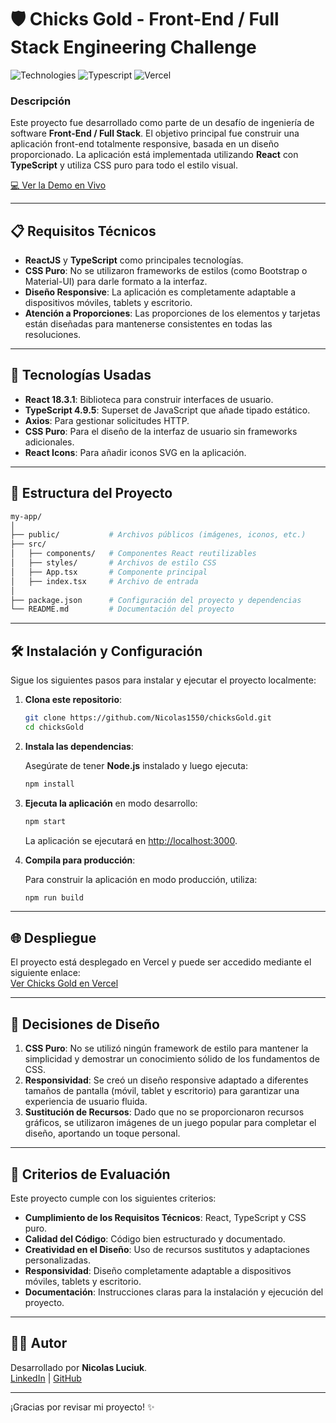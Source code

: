 
# 🛡️ Chicks Gold - Front-End / Full Stack Engineering Challenge

![Technologies](https://img.shields.io/badge/React-18.3.1-blue.svg) ![Typescript](https://img.shields.io/badge/Typescript-4.9.5-blue.svg) ![Vercel](https://img.shields.io/badge/Deployed%20on-Vercel-black.svg)

### Descripción
Este proyecto fue desarrollado como parte de un desafío de ingeniería de software **Front-End / Full Stack**. El objetivo principal fue construir una aplicación front-end totalmente responsive, basada en un diseño proporcionado. La aplicación está implementada utilizando **React** con **TypeScript** y utiliza CSS puro para todo el estilo visual.

[💻 Ver la Demo en Vivo](https://chicks-gold.vercel.app/)

---

## 📋 Requisitos Técnicos

- **ReactJS** y **TypeScript** como principales tecnologías.
- **CSS Puro**: No se utilizaron frameworks de estilos (como Bootstrap o Material-UI) para darle formato a la interfaz.
- **Diseño Responsive**: La aplicación es completamente adaptable a dispositivos móviles, tablets y escritorio.
- **Atención a Proporciones**: Las proporciones de los elementos y tarjetas están diseñadas para mantenerse consistentes en todas las resoluciones.

---

## 🚀 Tecnologías Usadas

- **React 18.3.1**: Biblioteca para construir interfaces de usuario.
- **TypeScript 4.9.5**: Superset de JavaScript que añade tipado estático.
- **Axios**: Para gestionar solicitudes HTTP.
- **CSS Puro**: Para el diseño de la interfaz de usuario sin frameworks adicionales.
- **React Icons**: Para añadir iconos SVG en la aplicación.

---

## 📂 Estructura del Proyecto

```bash
my-app/
│
├── public/           # Archivos públicos (imágenes, iconos, etc.)
├── src/
│   ├── components/   # Componentes React reutilizables
│   ├── styles/       # Archivos de estilo CSS
│   ├── App.tsx       # Componente principal
│   ├── index.tsx     # Archivo de entrada
│
├── package.json      # Configuración del proyecto y dependencias
└── README.md         # Documentación del proyecto
```

---

## 🛠️ Instalación y Configuración

Sigue los siguientes pasos para instalar y ejecutar el proyecto localmente:

1. **Clona este repositorio**:

   ```bash
   git clone https://github.com/Nicolas1550/chicksGold.git
   cd chicksGold
   ```

2. **Instala las dependencias**:

   Asegúrate de tener **Node.js** instalado y luego ejecuta:

   ```bash
   npm install
   ```

3. **Ejecuta la aplicación** en modo desarrollo:

   ```bash
   npm start
   ```

   La aplicación se ejecutará en [http://localhost:3000](http://localhost:3000).

4. **Compila para producción**:

   Para construir la aplicación en modo producción, utiliza:

   ```bash
   npm run build
   ```

---

## 🌐 Despliegue

El proyecto está desplegado en Vercel y puede ser accedido mediante el siguiente enlace:  
[Ver Chicks Gold en Vercel](https://chicks-gold.vercel.app/)

---

## 🎨 Decisiones de Diseño

1. **CSS Puro**: No se utilizó ningún framework de estilo para mantener la simplicidad y demostrar un conocimiento sólido de los fundamentos de CSS.
2. **Responsividad**: Se creó un diseño responsive adaptado a diferentes tamaños de pantalla (móvil, tablet y escritorio) para garantizar una experiencia de usuario fluida.
3. **Sustitución de Recursos**: Dado que no se proporcionaron recursos gráficos, se utilizaron imágenes de un juego popular para completar el diseño, aportando un toque personal.

---

## 📄 Criterios de Evaluación

Este proyecto cumple con los siguientes criterios:

- **Cumplimiento de los Requisitos Técnicos**: React, TypeScript y CSS puro.
- **Calidad del Código**: Código bien estructurado y documentado.
- **Creatividad en el Diseño**: Uso de recursos sustitutos y adaptaciones personalizadas.
- **Responsividad**: Diseño completamente adaptable a dispositivos móviles, tablets y escritorio.
- **Documentación**: Instrucciones claras para la instalación y ejecución del proyecto.

---

## 👨‍💻 Autor

Desarrollado por **Nicolas Luciuk**.  
[LinkedIn](https://www.linkedin.com/in/nicolas-luciuk/) | [GitHub](https://github.com/Nicolas1550)

---

¡Gracias por revisar mi proyecto! ✨

